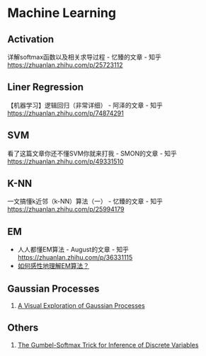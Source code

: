 # Machine Learning

## Activation

详解softmax函数以及相关求导过程 - 忆臻的文章 - 知乎 https://zhuanlan.zhihu.com/p/25723112

## Liner Regression

【机器学习】逻辑回归（非常详细） - 阿泽的文章 - 知乎 https://zhuanlan.zhihu.com/p/74874291

## SVM

看了这篇文章你还不懂SVM你就来打我 - SMON的文章 - 知乎 https://zhuanlan.zhihu.com/p/49331510

## K-NN

一文搞懂k近邻（k-NN）算法（一） - 忆臻的文章 - 知乎 https://zhuanlan.zhihu.com/p/25994179

## EM

* 人人都懂EM算法 - August的文章 - 知乎 https://zhuanlan.zhihu.com/p/36331115
* [如何感性地理解EM算法？](https://www.jianshu.com/p/1121509ac1dc )

## Gaussian Processes

1. [A Visual Exploration of Gaussian Processes](https://jgoertler.com/visual-exploration-gaussian-processes/)

##  Others

1. [The Gumbel-Softmax Trick for Inference of Discrete Variables](https://casmls.github.io/general/2017/02/01/GumbelSoftmax.html)





